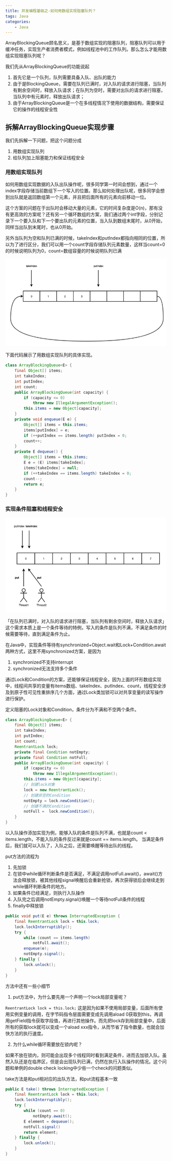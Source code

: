 ```yaml
---
title: 并发编程基础之-如何用数组实现阻塞队列？
tags: Java
categories:
    - Java
---
```


ArrayBlockingQueue顾名思义，是基于数组实现的阻塞队列，阻塞队列可以用于缓冲任务，实现生产者消费者模式，例如线程池中的工作队列。那么怎么才能用数组实现阻塞队列呢？

我们先从ArrayBlockingQueue的功能说起
1. 首先它是一个队列，队列需要具备入队、出队的能力
2. 由于是BlockingQueue，需要在队列已满时，对入队的请求进行阻塞，当队列有剩余空间时，释放入队请求；在队列为空时，需要对出队的请求进行阻塞，当队列中有元素时，释放出队请求；
3. 由于ArrayBlockingQueue是一个在多线程情况下使用的数据结构，需要保证它的操作的线程安全性

## 拆解ArrayBlockingQueue实现步骤

我们先拆解一下问题，把这个问题分成

1. 用数组实现队列
2. 给队列加上阻塞能力和保证线程安全

### 用数组实现队列

如何用数组实现数据的入队出队操作呢，很多同学第一时间会想到，通过一个index字段存储当前数组下一个写入的位置。那么如何处理出队呢，很多同学会想到出队就是返回数组第一个元素，并且把后面所有的元素向前移动一位。

这个方案的问题在于出队时会移动大量的元素，它的时间复杂度是O(n)，那有没有更高效的方案呢？还有另一个循环数组的方案，我们通过两个int字段，分别记录下一个要入队和下一个要出队的元素的位置，当入队到数组末尾时，从0开始，同样当出队到末尾时，也从0开始。

另外当队列为空和队列已满的时候，takeIndex和putIndex都指向相同的位置，所以为了进行区分，我们可以用一个count字段存储队列元素数量，这样当count=0的时候说明队列为0，count=数组容量的时候说明队列已满

![picture 1](/assets/images/6834fda3ac5dbd52b8122bc0bf71b2f24531ef8df38a62fe3fd8af9ddca8ff1d.png)  

下面代码展示了用数组实现队列的具体实现。
```java
class ArrayBlockingQueue<E> {
    final Object[] items;
    int takeIndex;
    int putIndex;
    int count;
    public ArrayBlockingQueue(int capacity) {
        if (capacity <= 0)
            throw new IllegalArgumentException();
        this.items = new Object[capacity];
    }
    private void enqueue(E e) {
        Object[] items = this.items;
        items[putIndex] = e;
        if (++putIndex == items.length) putIndex = 0;
        count++;
    }
    private E dequeue() {
        Object[] items = this.items;
        E e = (E) items[takeIndex];
        items[takeIndex] = null;
        if (++takeIndex == items.length) takeIndex = 0;
        count--;
        return e;
    }
}
```

### 实现条件阻塞和线程安全

![picture 2](/assets/images/285bb5a5cc450bb1bb97a1d50e36197f8ee3db09f85c4984bc358e332bd48df0.png) 

「在队列已满时，对入队的请求进行阻塞，当队列有剩余空间时，释放入队请求」这个需求本质上是一个条件等待的特例，写入的条件是队列不满，不满足条件的时候需要等待，直到满足条件为止。

在Java中，实现条件等待有synchronized+Object.wait和Lock+Condition.await两种方式，这里不用synchronized方案，是因为

1. synchronized不支持interrupt
2. synchronized无法支持多个条件

通过Lock和Condition的方案，还能够保证线程安全，因为上面的环形数组实现中，线程间共享的变量有items数组、takeIndex、putIndex、count，线程安全涉及到原子性可见性重排序几个方面，通过Lock类加锁可以对共享变量的读写操作进行保护。

定义阻塞的Lock对象和Condition，条件分为不满和不空两个条件。
```java
class ArrayBlockingQueue<E> {
    final Object[] items;
    int takeIndex;
    int putIndex;
    int count;
    ReentrantLock lock;
    private final Condition notEmpty;
    private final Condition notFull;
    public ArrayBlockingQueue(int capacity) {
        if (capacity <= 0)
            throw new IllegalArgumentException();
        this.items = new Object[capacity];
        // 创建lock对象
        lock = new ReentrantLock();
        // 创建非空的Condition
        notEmpty = lock.newCondition();
        // 创建不满的Condition
        notFull =  lock.newCondition();
    }
}
```

以入队操作添加实现为例，能够入队的条件是队列不满，也就是count < items.length，不能入队的条件反过来就是count == items.length。
当满足条件后，我们就可以入队了，入队之后，还需要唤醒等待出队的线程。

put方法的流程为

1. 先加锁
2. 在锁中while循环判断条件是否满足，不满足调用notFull.await()，await()方法会释放锁，被其他线程signal唤醒后会重新抢锁，再次获得锁后会继续走到while循环判断条件的地方。
3. 如果条件已经满足，则执行入队操作
4. 入队完之后调用notEmpty.signal()唤醒一个等待notFull条件的线程
5. finally中释放锁

```java
public void put(E e) throws InterruptedException {
    final ReentrantLock lock = this.lock;
    lock.lockInterruptibly();
    try {
        while (count == items.length)
            notFull.await();
        enqueue(e);
        notEmpty.signal();
    } finally {
        lock.unlock();
    }
}
```

方法中还有一些小细节

1. put方法中，为什么要先用一个声明一个lock局部变量呢？

`ReentrantLock lock = this.lock;`
这是因为如果不使用局部变量，后面所有使用实例变量的调用，在字节码指令层面需要变成先调用aload 0获取到this，再调用getField指令获取字段值，再进行其他操作。而先把lock存到局部变量中，后面所有的获取lock就可以变成一个aload xxx指令，从而节省了指令数量，也就会加快方法的执行速度。

2. 为什么while循环需要放在锁内呢？

如果不放在锁内，则可能会出现多个线程同时看到满足条件，进而去加锁入队。虽然入队还是在临界区，但是会出现队列已满，仍然在执行入队操作的情况。这个问题和单例的double check locking中少些一个check的问题类似。

take方法是和put相对应的出队方法，和put流程基本一致
```java
public E take() throws InterruptedException {
    final ReentrantLock lock = this.lock;
    lock.lockInterruptibly();
    try {
        while (count == 0)
            notEmpty.await();
        E element = dequeue();
        notFull.signal()
        return element;
    } finally {
        lock.unlock();
    }
}
```
